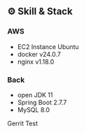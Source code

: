 ## ⚙️ Skill & Stack 
### AWS
- EC2 Instance Ubuntu
- docker v24.0.7
- nginx v1.18.0

### Back
- open JDK 11
- Spring Boot 2.7.7
- MySQL 8.0


Gerrit Test